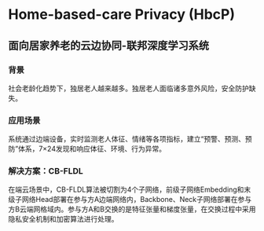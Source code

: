 # Home-based-care Privacy (HbcP)

## 面向居家养老的云边协同-联邦深度学习系统

### 背景

社会老龄化趋势下，独居老人越来越多。独居老人面临诸多意外风险，安全防护缺失。

### 应用场景

系统通过边端设备，实时监测老人体征、情绪等各项指标，建立“预警、预测、预防”体系，7×24发现和响应体征、环境、行为异常。

### 解决方案：CB-FLDL

在端云场景中，CB-FLDL算法被切割为4个子网络，前级子网络Embedding和末级子网络Head部署在参与方A边端网络内，Backbone、Neck子网络部署在参与方B云端网格域内。参与方A和B交换的是特征张量和梯度张量，在交换过程中采用隐私安全机制和加密算法进行处理。

